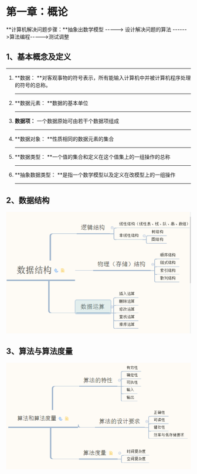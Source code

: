 # 第一章：概论

**计算机解决问题步骤：**抽象出数学模型 -----&gt; 设计解决问题的算法 ------&gt;算法编程-----&gt;测试调整

## 1、基本概念及定义

   ---
1. **数据： **对客观事物的符号表示，所有能输入计算机中并被计算机程序处理的符号的总称。

   ---
2. **数据元素： **数据的基本单位

   --- 
3. **数据项：** 一个数据原始可由若干个数据项组成

   ---

4. **数据对象： **性质相同的数据元素的集合

   ---

5. **数据类型： **一个值的集合和定义在这个值集上的一组操作的总称

   ---

6. **抽象数据类型： **是指一个数学模型以及定义在改模型上的一组操作

   ---

## 2、数据结构

![](/Image/计算机基础/数据结构与算法/数据结构定义区分图.png)

## 3、算法与算法度量

![](/Image/计算机基础/数据结构与算法/算法定义与度量.png)

